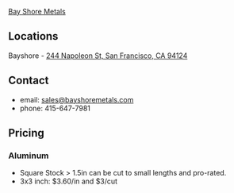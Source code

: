 [Bay Shore Metals](http://www.bayshoremetals.com/)

## Locations
Bayshore - [244 Napoleon St, San Francisco, CA 94124](https://www.google.com/maps/place/Bayshore+Metals+Inc/@37.7467481,-122.4026151,17z/data=!3m1!4b1!4m2!3m1!1s0x808f7facdc6d51ff:0xd2b1b8d49f74ea20)

## Contact
* email: sales@bayshoremetals.com
* phone: 415-647-7981 

## Pricing
### Aluminum
* Square Stock > 1.5in can be cut to small lengths and pro-rated. 
* 3x3 inch: $3.60/in and $3/cut